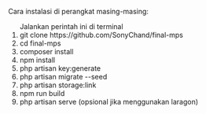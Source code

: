 Cara instalasi di perangkat masing-masing:
<ol>
    Jalankan perintah ini di terminal
    <li>git clone https://github.com/SonyChand/final-mps</li>
    <li>cd final-mps</li>
    <li>composer install</li>
    <li>npm install</li>
    <li>php artisan key:generate</li>
    <li>php artisan migrate --seed</li>
    <li>php artisan storage:link</li>
    <li>npm run build</li>
    <li>php artisan serve (opsional jika menggunakan laragon)</li>
</ol>
